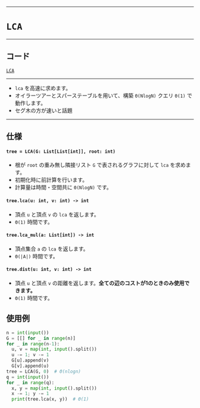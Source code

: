 _____

# `LCA`

_____

## コード

[`LCA`](https://github.com/titan-23/Library_py/blob/main/Graph/LCA.py)
<!-- code=https://github.com/titan-23/Library_py/blob/main/Graph\LCA.py -->

_____

- `lca` を高速に求めます。
- オイラーツアーとスパーステーブルを用いて、構築 `Θ(NlogN)` クエリ `Θ(1)` で動作します。
- セグ木の方が速いと話題

_____

## 仕様

#### `tree = LCA(G: List[List[int]], root: int)`

- 根が `root` の重み無し隣接リスト `G` で表されるグラフに対して `lca` を求めます。
- 初期化時に前計算を行います。
- 計算量は時間・空間共に `Θ(NlogN)` です。

#### `tree.lca(u: int, v: int) -> int`

- 頂点 `u` と頂点 `v` の `lca` を返します。
- `Θ(1)` 時間です。

#### `tree.lca_mul(a: List[int]) -> int`

- 頂点集合 `a` の `lca` を返します。
- `Θ(|A|)` 時間です。

#### `tree.dist(u: int, v: int) -> int`

- 頂点 `u` と頂点 `v` の距離を返します。**全ての辺のコストが1のときのみ使用できます。**
- `Θ(1)` 時間です。

## 使用例

```python
n = int(input())
G = [[] for _ in range(n)]
for _ in range(n-1):
  u, v = map(int, input().split())
  u -= 1; v -= 1
  G[u].append(v)
  G[v].append(u)
tree = LCA(G, 0)  # Θ(nlogn)
q = int(input())
for _ in range(q):
  x, y = map(int, input().split())
  x -= 1; y -= 1
  print(tree.lca(x, y))  # Θ(1)
```
